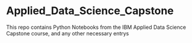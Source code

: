 # Applied_Data_Science_Capstone
This repo contains Python Notebooks from the IBM Applied Data Science Capstone course, and any other necessary entrys
